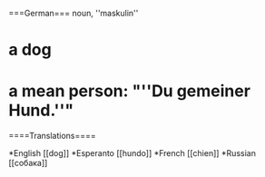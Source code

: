 ===German===
noun, ''maskulin''

# a dog
# a mean person: "''Du gemeiner Hund.''"

====Translations====

*English [[dog]]
*Esperanto [[hundo]]
*French [[chien]]
*Russian [[собака]]